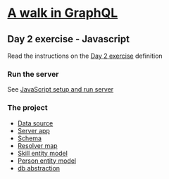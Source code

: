 # [A walk in GraphQL](/README.md)

## Day 2 exercise - Javascript

Read the instructions on the [Day 2 exercise](../day_02.md#exercise) definition

### Run the server

 See [JavaScript setup and run server](../../../setup/javascript.md)

### The project

- [Data source](../datasource/data.json)
- [Server app](src/server.js)
- [Schema](src/schema/schema.gql)
- [Resolver map](src/resolvers/resolvers.js)
- [Skill entity model](src/db/skill.js)
- [Person entity model](src/db/person.js)
- [db abstraction](src/db/index.js)
